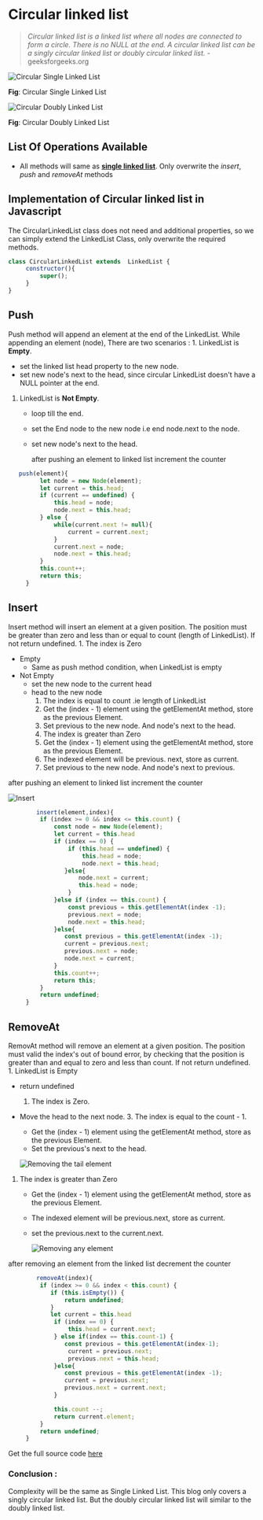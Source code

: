 # Circular linked list

> _Circular linked list is a linked list where all nodes are connected to form a circle. There is no NULL at the end. A circular linked list can be a singly circular linked list or doubly circular linked list._ - geeksforgeeks.org

![Circular Single Linked List](https://dev-to-uploads.s3.amazonaws.com/i/q1q3g8lilm941e9jh82l.png)

**Fig**: Circular Single Linked List

![Circular Doubly Linked List](https://dev-to-uploads.s3.amazonaws.com/i/9b96w073q2kgdddo2im9.png)

**Fig**: Circular Doubly Linked List

## List Of Operations Available

* All methods will same as [**single linked list**](https://dev.to/swarup260/data-structures-algorithms-in-javascript-single-linked-list-part-1-3ghg). Only overwrite  the _insert_, _push_ and _removeAt_ methods

## Implementation of Circular linked list in Javascript

The CircularLinkedList class does not need and additional properties, so we can simply extend the LinkedList Class, only overwrite the required methods.

```javascript
class CircularLinkedList extends  LinkedList {
     constructor(){
         super();
     }
}
```

## Push

Push method will append an element at the end of the LinkedList. While appending an element \(node\), There are two scenarios : 1. LinkedList is **Empty**.

* set the linked list head property to the new node.
* set new node's next to the head, since circular LinkedList doesn't have a NULL pointer at the end.

1. LinkedList is **Not Empty**.
   * loop till the end.
   * set the End node to the new node i.e end node.next to the node.
   * set new node's next to the head.

     after pushing  an element to linked list increment the counter 

```javascript
   push(element){
         let node = new Node(element);
         let current = this.head;
         if (current == undefined) {
             this.head = node;
             node.next = this.head;
         } else {
             while(current.next != null){
                 current = current.next;
             }
             current.next = node;
             node.next = this.head;
         }
         this.count++;
         return this;
     }
```

## Insert

Insert method will insert an element at a given position. The position must be greater than zero and less than or equal to count \(length of LinkedList\). If not return undefined. 1. The index is Zero

* Empty
  * Same as push method condition, when LinkedList is empty
* Not Empty
  * set the new node to the current head
  * head to the new node
    1. The index is equal to count .ie length of LinkedList
    2. Get the \(index - 1\) element using the getElementAt method, store as the previous Element.
    3. Set previous to the new node. And node's next to the head.
    4. The index is greater than  Zero
    5. Get the \(index - 1\) element using the getElementAt method, store as the previous Element.
    6. The indexed element will be previous. next, store as current.
    7. Set previous to the new node. And node's next to previous.

after pushing an element to linked list increment the counter

![Insert](https://dev-to-uploads.s3.amazonaws.com/i/et6mdpc3hzey5l6fbuop.png)

```javascript
        insert(element,index){
         if (index >= 0 && index <= this.count) {
             const node = new Node(element);
             let current = this.head
             if (index == 0) {
                 if (this.head == undefined) {
                     this.head = node;
                     node.next = this.head;
                }else{
                    node.next = current;
                    this.head = node;
                 }
             }else if (index == this.count) {
                 const previous = this.getElementAt(index -1);
                 previous.next = node;
                 node.next = this.head;
             }else{
                const previous = this.getElementAt(index -1);
                current = previous.next;
                previous.next = node;
                node.next = current;
             }
             this.count++;
             return this;
         }
         return undefined;
     }
```

## RemoveAt

RemovAt method will remove an element at a given position. The position must valid the index's out of bound error, by checking that the position is greater than and equal to zero and less than count. If not return undefined. 1. LinkedList is Empty

* return undefined
  1. The index is Zero.
* Move the head to the next node. 3. The index is equal to the count - 1.

  * Get the \(index - 1\) element using the getElementAt method, store as the previous Element.
  * Set the previous's next to the head. 

  ![Removing the tail element](https://dev-to-uploads.s3.amazonaws.com/i/eicjw07qubdm2v6lrkn1.png)

1. The index is greater than Zero
   * Get the \(index - 1\) element using the getElementAt method, store as the previous Element.
   * The indexed element will be previous.next, store as current.
   * set the previous.next to the current.next.

     ![Removing any element](https://dev-to-uploads.s3.amazonaws.com/i/nz1wcce60nuhskwhjgwd.png)

after removing an element from the linked list decrement the counter

```javascript
        removeAt(index){
         if (index >= 0 && index < this.count) {
            if (this.isEmpty()) {
                return undefined;
            }
            let current = this.head
             if (index == 0) {
                 this.head = current.next;
             } else if(index == this.count-1) {
                const previous = this.getElementAt(index-1);
                 current = previous.next;
                 previous.next = this.head;
             }else{
                const previous = this.getElementAt(index -1);
                current = previous.next;
                previous.next = current.next;
             }

             this.count --;
             return current.element;
         }
         return undefined;
     }
```

Get the full source code [here](https://github.com/swarup260/Learning_Algorithms/blob/master/data_structure/CircularLinkedList.js)

### Conclusion :

Complexity will be the same as Single Linked List. This blog only covers a singly circular linked list. But the doubly circular linked list will similar to the doubly linked list.

